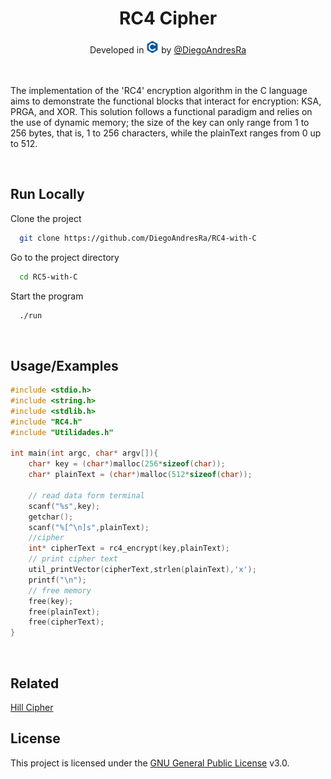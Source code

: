 <h1 align='center'>RC4 Cipher</h1>
<div align='center'>
Developed in <img src="https://github.com/devicons/devicon/blob/master/icons/c/c-plain.svg" title="C" alt="C" width="20" height="20"/>
  by <a href='https://github.com/DiegoAndresRa'>@DiegoAndresRa</a> 
</div>
<br>
<br>
<p>The implementation of the 'RC4' encryption algorithm in the C language aims to demonstrate the functional blocks that interact for encryption: 
  KSA, PRGA, and XOR. This solution follows a functional paradigm and relies on the use of dynamic memory; the size of the key can only range from 
  1 to 256 bytes, that is, 1 to 256 characters, while the plainText ranges from 0 up to 512.</p>
<br>

## Run Locally

Clone the project

```bash
  git clone https://github.com/DiegoAndresRa/RC4-with-C
```

Go to the project directory

```bash
  cd RC5-with-C
```


Start the program

```bash
  ./run
```

<br>

## Usage/Examples

```c
#include <stdio.h>
#include <string.h>
#include <stdlib.h>
#include "RC4.h"
#include "Utilidades.h"

int main(int argc, char* argv[]){
    char* key = (char*)malloc(256*sizeof(char));
    char* plainText = (char*)malloc(512*sizeof(char));
    
    // read data form terminal
    scanf("%s",key);
    getchar();
    scanf("%[^\n]s",plainText);
    //cipher
    int* cipherText = rc4_encrypt(key,plainText);
    // print cipher text
    util_printVector(cipherText,strlen(plainText),'x');
    printf("\n");
    // free memory
    free(key);
    free(plainText);
    free(cipherText);
}
```

<br>
<h2>Related</h2>
<a href='https://github.com/DiegoAndresRa/Hill_Cipher'>Hill Cipher</a>

## License

This project is licensed under the [GNU General Public License](LICENSE) v3.0.



